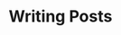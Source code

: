 ---
title: Writing Posts
menu:
  sidebar:
    name: Writing Posts
    identifier: writing-post
    weight: 200
---